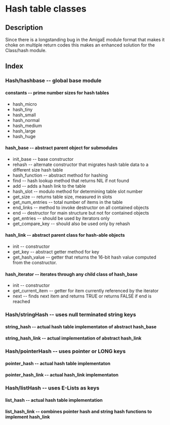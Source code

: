 # Hash table classes

## Description

Since there is a longstanding bug in the AmigaE module format that makes it choke on multiple return codes this makes an enhanced solution for the Class/hash module.

## Index

### Hash/hashbase -- global base module

#### constants -- prime number sizes for hash tables

* hash_micro
* hash_tiny
* hash_small
* hash_normal
* hash_medium
* hash_large
* hash_huge

#### hash_base -- abstract parent object for submodules

* init_base -- base constructor
* rehash -- alternate constructor that migrates hash table data to a different size hash table
* hash_function -- abstract method for hashing
* find -- hash lookup method that returns NIL if not found
* add -- adds a hash link to the table
* hash_slot -- modulo method for determining table slot number
* get_size -- returns table size, measured in slots
* get_num_entries -- total number of items in the table
* end_links -- method to invoke destructor on all contained objects
* end -- destructor for main structure but not for contained objects
* get_entries -- should be used by iterators only
* get_compare_key -- should also be used only by rehash

#### hash_link -- abstract parent class for hash-able objects

* init -- constructor
* get_key -- abstract getter method for key
* get_hash_value -- getter that returns the 16-bit hash value computed from the constructor.

#### hash_iterator -- iterates through any child class of hash_base

* init -- constructor
* get_current_item -- getter for item currently referenced by the iterator
* next -- finds next item and returns TRUE or returns FALSE if end is reached

### Hash/stringHash -- uses null terminated string keys

#### string_hash -- actual hash table implementaton of abstract hash_base

#### string_hash_link -- actual implementation of abstract hash_link

### Hash/pointerHash -- uses pointer or LONG keys

#### pointer_hash -- actual hash table implementaton

#### pointer_hash_link -- actual hash_link implementaton

### Hash/listHash -- uses E-Lists as keys

#### list_hash -- actual hash table implementation

#### list_hash_link -- combines pointer hash and string hash functions to implement hash_link
